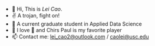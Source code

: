 - 👋 Hi, This is *Lei Cao*.
- ✌️ A trojan, fight on!
- 🌱 A current graduate student in Applied Data Science
- 👀 I love 🏀 and Chirs Paul is my favorite player
- 📫 Contact me: lei_cao2@outlook.com / caolei@usc.edu

<!---
- 💞️ I’m working on finding a SDE job, the latest goal is a 2022 summer internship
cllei12/cllei12 is a ✨ special ✨ repository because its `README.md` (this file) appears on your GitHub profile.
You can click the Preview link to take a look at your changes.
--->

